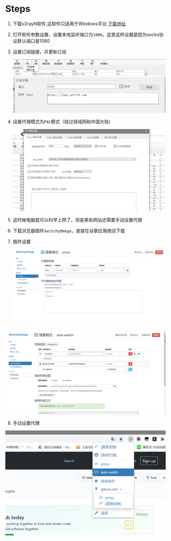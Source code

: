 # Steps

1. 下载v2rayN软件,这软件只适用于Windows平台 [下载地址](https://github.com/2dust/v2rayN)

2. 打开软件参数设置，设置本地监听端口为`1080`，这里这样设置是因为socks协议默认端口是1080

3. 设置订阅链接，并更新订阅

   <img src="./img/订阅窗口.png" alt="订阅菜单" style="zoom:50%;" />

   <img src="./img/订阅链接.png" alt="订阅链接" style="zoom:50%;" />

4. 设置代理模式为`PAC`模式（绕过局域网和中国大陆）

   <img src="./img/setting.png" alt="软件设置" style="zoom:50%;" />

5. 这时候电脑就可以科学上网了，但是某些网站还需要手动设置代理

6. 下载浏览器插件`SwitchyOmega`，直接在谷歌应用商店下载

7. 插件设置

   <img src="./img/proxy设置.png" alt="proxy设置" style="zoom:50%;" />

<img src="./img/autoswitch设置.png" alt="autoswitch设置" style="zoom:50%;" />

8. 手动设置代理

<img src="./img/手动设置代理.png" alt="手动设置代理" style="zoom:50%;" />